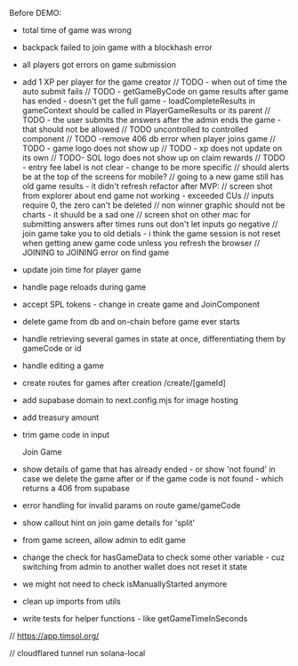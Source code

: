 Before DEMO:

- total time of game was wrong
- backpack failed to join game with a blockhash error
- all players got errors on game submission
- add 1 XP per player for the game creator
  // TODO - when out of time the auto submit fails
  // TODO - getGameByCode on game results after game has ended - doesn't get the full game - loadCompleteResults in gameContext should be called in PlayerGameResults or its parent
  // TODO - the user submits the answers after the admin ends the game -that should not be allowed
  // TODO uncontrolled to controlled component
  // TODO -remove 406 db error when player joins game
  // TODO - game logo does not show up
  // TODO - xp does not update on its own
  // TODO- SOL logo does not show up on claim rewards
  // TODO - entry fee label is not clear - change to be more specific
  // should alerts be at the top of the screens for mobile?
  // going to a new game still has old game results - it didn't refresh
  refactor after MVP:
  // screen shot from explorer about end game not working - exceeded CUs
  // inputs require 0, the zero can't be deleted
  // non winner graphic should not be charts - it shuuld be a sad one
  // screen shot on other mac for submitting answers after times runs out
  don't let inputs go negative
  // join game take you to old detials - i think the game session is not reset when getting anew game code unless you refresh the browser
  // JOINING to JOINING error on find game

- update join time for player game
- handle page reloads during game
- accept SPL tokens - change in create game and JoinComponent
- delete game from db and on-chain before game ever starts
- handle retrieving several games in state at once, differentiating them by gameCode or id
- handle editing a game
- create routes for games after creation /create/[gameId]
- add supabase domain to next.config.mjs for image hosting
- add treasury amount
- trim game code in input

  Join Game

- show details of game that has already ended - or show 'not found' in case we delete the game after or if the game code is not found - which returns a 406 from supabase
- error handling for invalid params on route game/gameCode
- show callout hint on join game details for 'split'
- from game screen, allow admin to edit game
- change the check for hasGameData to check some other variable - cuz switching from admin to another wallet does not reset it state
- we might not need to check isManuallyStarted anymore

- clean up imports from utils

- write tests for helper functions - like getGameTimeInSeconds

// https://app.timsol.org/

// cloudflared tunnel run solana-local
